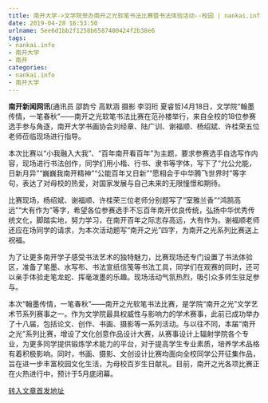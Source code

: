 ```yaml
---
title: 南开大学->文学院举办南开之光软笔书法比赛暨书法体验活动--校园 | nankai.info
date: 2019-04-28 16:53:50
urlname: 5ee6d1bb2f1258b6587400424f2b38e6
tags: 
- nankai.info
- 南开大学
- 南开
categories:
- nankai.info
- 南开大学
---
```


**南开新闻网讯**(通讯员 邵韵兮 高默涵 摄影 李羽珩 夏睿哲)4月18日，文学院“翰墨传情，一笔春秋”——南开之光软笔书法比赛在范孙楼举行，来自全校的18位参赛选手参与角逐，南开大学书画协会刘经章、陆广训、谢福顺、杨绍斌、许桂荣五位老师莅临现场进行指导。

本次比赛以“小我融入大我”、“百年南开看百年”为主题，要求参赛选手自选写作内容，现场进行书法创作，同学们用小楷、行书、隶书等字体，写下了“允公允能，日新月异”“巍巍我南开精神”“公能百年又日新”“愿相会于中华腾飞世界时”等字句，表达了对母校的热爱，对国家发展与自己未来的无限憧憬和期待。

比赛现场，杨绍斌、谢福顺、许桂荣三位老师分别题写了“室雅兰香”“鸿鹄高远”“大有作为”等字，希望各位参赛选手不忘百年南开优良传统，弘扬中华优秀传统文化，脚踏实地，努力学习，在南开百年之际志存高远，大有作为。谢福顺老师还应在场同学的请求，为本次活动题写“南开之光”四字，为南开之光系列比赛送上祝福。

为了让更多南开学子感受书法艺术的独特魅力，比赛现场还专门设置了书法体验区，准备了笔墨、水写布、书法宣纸信笺等书法工具，同学们在观赛的同时，还可以亲手体验走笔龙蛇、挥毫泼墨的乐趣。现场活动气氛热烈，吸引众多师生驻足参与。

本次“翰墨传情，一笔春秋”——南开之光软笔书法比赛，是学院“南开之光”文学艺术节系列赛事之一。作为文学院最具权威性与影响力的学术赛事，此前已成功举办了十八届，包括论文、创作、书画、摄影等一系列活动。与以往不同，本届“南开之光”系列比赛，增设了文化创意作品设计大赛，从赛事设计上辐射学院各个专业，为更多同学提供锻炼学术能力的平台，对于提高学生专业素质，培养学术品格有着积极影响。同时，书画、摄影、文创设计比赛均面向全校同学公开征集作品，旨在进一步丰富校园文化生活，为母校百岁生日献礼。目前，南开之光各项比赛正在火热进行中，预计于5月底闭幕。

[转入文章首发地址](http://news.nankai.edu.cn/qqxy/system/2019/04/20/000446177.shtml)